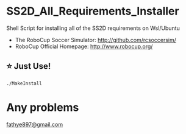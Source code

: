 # SS2D_All_Requirements_Installer
Shell Script for installing all of the SS2D requirements on Wsl/Ubuntu

- The RoboCup Soccer Simulator: http://github.com/rcsoccersim/
- RoboCup Official Homepage: http://www.robocup.org/

## :star: Just Use!

```
./MakeInstall
```

# Any problems
fathye897@gmail.com

